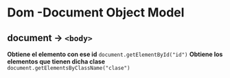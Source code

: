 # Dom -Document Object Model 

## document -> `<body>`

**Obtiene el elemento con ese id** `document.getElementById("id")`
**Obtiene los elementos que tienen dicha clase** `document.getElementsByClassName("clase")`